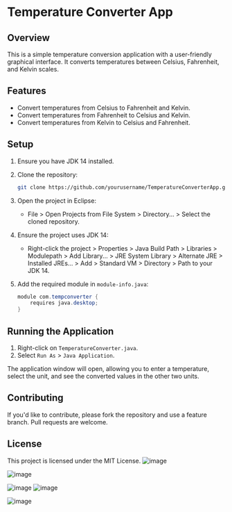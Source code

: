 # Temperature Converter App

## Overview

This is a simple temperature conversion application with a user-friendly graphical interface. It converts temperatures between Celsius, Fahrenheit, and Kelvin scales.

## Features

- Convert temperatures from Celsius to Fahrenheit and Kelvin.
- Convert temperatures from Fahrenheit to Celsius and Kelvin.
- Convert temperatures from Kelvin to Celsius and Fahrenheit.

## Setup

1. Ensure you have JDK 14 installed.
2. Clone the repository:
    ```bash
    git clone https://github.com/yourusername/TemperatureConverterApp.git
    ```
3. Open the project in Eclipse:
    - File > Open Projects from File System > Directory... > Select the cloned repository.

4. Ensure the project uses JDK 14:
    - Right-click the project > Properties > Java Build Path > Libraries > Modulepath > Add Library... > JRE System Library > Alternate JRE > Installed JREs... > Add > Standard VM > Directory > Path to your JDK 14.

5. Add the required module in `module-info.java`:
    ```java
    module com.tempconverter {
        requires java.desktop;
    }
    ```

## Running the Application

1. Right-click on `TemperatureConverter.java`.
2. Select `Run As` > `Java Application`.

The application window will open, allowing you to enter a temperature, select the unit, and see the converted values in the other two units.

## Contributing

If you'd like to contribute, please fork the repository and use a feature branch. Pull requests are welcome.



## License

This project is licensed under the MIT License.
![image](https://github.com/MASRITA19/PRODIGY_SD_01/assets/90557850/502a6420-c944-4bc4-b5cd-8ad128659707)

![image](https://github.com/MASRITA19/PRODIGY_SD_01/assets/90557850/c45da677-f01b-4a6a-821d-74263fa0bdeb)

![image](https://github.com/MASRITA19/PRODIGY_SD_01/assets/90557850/2c9203d3-d2c3-4a04-9df6-41093b61948f)
![image](https://github.com/MASRITA19/PRODIGY_SD_01/assets/90557850/a250bed5-8fef-466f-a97a-a2bd6b8cb8cd)

![image](https://github.com/MASRITA19/PRODIGY_SD_01/assets/90557850/fa328765-5e4c-4124-85db-68f7b0844598)



